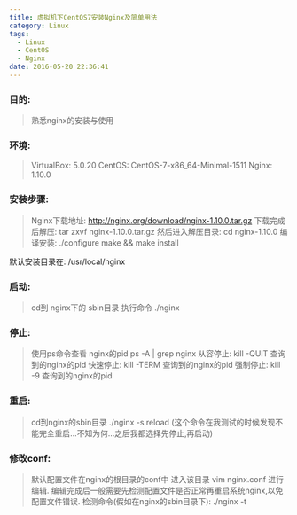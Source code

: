 ```yaml
---
title: 虚拟机下CentOS7安装Nginx及简单用法
category: Linux
tags:
  - Linux
  - CentOS
  - Nginx
date: 2016-05-20 22:36:41
---
```

### 目的:
> 熟悉nginx的安装与使用

### 环境:
> VirtualBox: 5.0.20
CentOS: CentOS-7-x86_64-Minimal-1511
Nginx: 1.10.0

### 安装步骤:
> Nginx下载地址: http://nginx.org/download/nginx-1.10.0.tar.gz
下载完成后解压: tar zxvf nginx-1.10.0.tar.gz
然后进入解压目录: cd nginx-1.10.0
编译安装:
./configure
make && make install

默认安装目录在: /usr/local/nginx

### 启动:
> cd到 nginx下的 sbin目录
执行命令 ./nginx

### 停止:
> 使用ps命令查看 nginx的pid
ps -A | grep nginx
从容停止: kill -QUIT 查询到的nginx的pid
快速停止: kill -TERM 查询到的nginx的pid
强制停止: kill -9 查询到的nginx的pid

### 重启:
> cd到nginx的sbin目录
./nginx -s reload (这个命令在我测试的时候发现不能完全重启...不知为何...之后我都选择先停止,再启动)

### 修改conf:
> 默认配置文件在nginx的根目录的conf中
进入该目录 vim nginx.conf 进行编辑.
编辑完成后一般需要先检测配置文件是否正常再重启系统nginx,以免配置文件错误.
检测命令(假如在nginx的sbin目录下): ./nginx -t